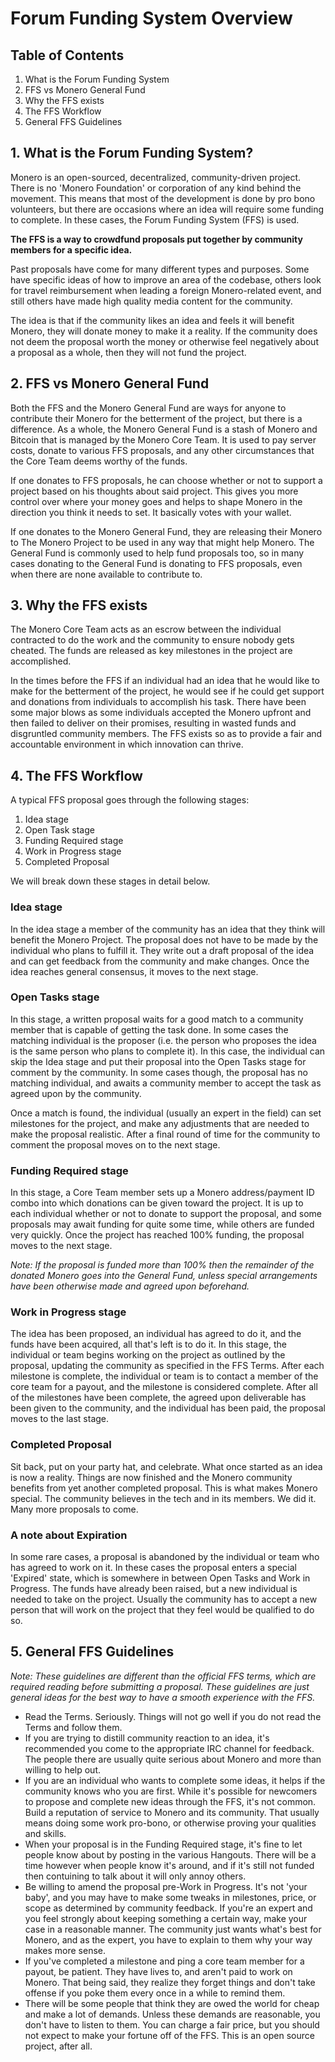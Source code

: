 # Forum Funding System Overview

## Table of Contents
1. What is the Forum Funding System
2. FFS vs Monero General Fund
3. Why the FFS exists
4. The FFS Workflow
5. General FFS Guidelines

## 1. What is the Forum Funding System?
Monero is an open-sourced, decentralized, community-driven project. There is no 'Monero Foundation' or corporation of any kind behind the movement. This means that most of the development is done by pro bono volunteers, but there are occasions where an idea will require some funding to complete. In these cases, the Forum Funding System (FFS) is used.

**The FFS is a way to crowdfund proposals put together by community members for a specific idea.**

Past proposals have come for many different types and purposes. Some have specific ideas of how to improve an area of the codebase, others look for travel reimbursement when leading a foreign Monero-related event, and still others have made high quality media content for the community.

The idea is that if the community likes an idea and feels it will benefit Monero, they will donate money to make it a reality. If the community does not deem the proposal worth the money or otherwise feel negatively about a proposal as a whole, then they will not fund the project.

## 2. FFS vs Monero General Fund
Both the FFS and the Monero General Fund are ways for anyone to contribute their Monero for the betterment of the project, but there is a difference. As a whole, the Monero General Fund is a stash of Monero and Bitcoin that is managed by the Monero Core Team. It is used to pay server costs, donate to various FFS proposals, and any other circumstances that the Core Team deems worthy of the funds.

If one donates to FFS proposals, he can choose whether or not to support a project based on his thoughts about said project. This gives you more control over where your money goes and helps to shape Monero in the direction you think it needs to set. It basically votes with your wallet.

If one donates to the Monero General Fund, they are releasing their Monero to The Monero Project to be used in any way that might help Monero. The General Fund is commonly used to help fund proposals too, so in many cases donating to the General Fund is donating to FFS proposals, even when there are none available to contribute to.

## 3. Why the FFS exists
The Monero Core Team acts as an escrow between the individual contracted to do the work and the community to ensure nobody gets cheated. The funds are released as key milestones in the project are accomplished.

In the times before the FFS if an individual had an idea that he would like to make for the betterment of the project, he would see if he could get support and donations from individuals to accomplish his task. There have been some major blows as some individuals accepted the Monero upfront and then failed to deliver on their promises, resulting in wasted funds and disgruntled community members. The FFS exists so as to provide a fair and accountable environment in which innovation can thrive.

## 4. The FFS Workflow
A typical FFS proposal goes through the following stages:
1. Idea stage
2. Open Task stage
3. Funding Required stage
4. Work in Progress stage
5. Completed Proposal

We will break down these stages in detail below.

### Idea stage
In the idea stage a member of the community has an idea that they think will benefit the Monero Project. The proposal does not have to be made by the individual who plans to fulfill it.  They write out a draft proposal of the idea and can get feedback from the community and make changes. Once the idea reaches general consensus, it moves to the next stage.

### Open Tasks stage
In this stage, a written proposal waits for a good match to a community member that is capable of getting the task done. In some cases the matching individual is the proposer (i.e. the person who proposes the idea is the same person who plans to complete it). In this case, the individual can skip the Idea stage and put their proposal into the Open Tasks stage for comment by the community. In some cases though, the proposal has no matching individual, and awaits a community member to accept the task as agreed upon by the community. 

Once a match is found, the individual (usually an expert in the field) can set milestones for the project, and make any adjustments that are needed to make the proposal realistic. After a final round of time for the community to comment the proposal moves on to the next stage.

### Funding Required stage
In this stage, a Core Team member sets up a Monero address/payment ID combo into which donations can be given toward the project. It is up to each individual whether or not to donate to support the proposal, and some proposals may await funding for quite some time, while others are funded very quickly. Once the project has reached 100% funding, the proposal moves to the next stage.

*Note: If the proposal is funded more than 100% then the remainder of the donated Monero goes into the General Fund, unless special arrangements have been otherwise made and agreed upon beforehand.*

### Work in Progress stage
The idea has been proposed, an individual has agreed to do it, and the funds have been acquired, all that's left is to do it. In this stage, the individual or team begins working on the project as outlined by the proposal, updating the community as specified in the FFS Terms. After each milestone is complete, the individual or team is to contact a member of the core team for a payout, and the milestone is considered complete. After all of the milestones have been complete, the agreed upon deliverable has been given to the community, and the individual has been paid, the proposal moves to the last stage.

### Completed Proposal
Sit back, put on your party hat, and celebrate. What once started as an idea is now a reality. Things are now finished and the Monero community benefits from yet another completed proposal. This is what makes Monero special. The community believes in the tech and in its members. We did it. Many more proposals to come.

### A note about Expiration
In some rare cases, a proposal is abandoned by the individual or team who has agreed to work on it. In these cases the proposal enters a special 'Expired' state, which is somewhere in between Open Tasks and Work in Progress. The funds have already been raised, but a new individual is needed to take on the project. Usually the community has to accept a new person that will work on the project that they feel would be qualified to do so.

## 5. General FFS Guidelines
*Note: These guidelines are different than the official FFS terms, which are required reading before submitting a proposal. These guidelines are just general ideas for the best way to have a smooth experience with the FFS.*

* Read the Terms. Seriously. Things will not go well if you do not read the Terms and follow them.
* If you are trying to distill community reaction to an idea, it's recommended you come to the appropriate IRC channel for feedback. The people there are usually quite serious about Monero and more than willing to help out.
* If you are an individual who wants to complete some ideas, it helps if the community knows who you are first. While it's possible for newcomers to propose and complete new ideas through the FFS, it's not common. Build a reputation of service to Monero and its community. That usually means doing some work pro-bono, or otherwise proving your qualities and skills.
* When your proposal is in the Funding Required stage, it's fine to let people know about by posting in the various Hangouts. There will be a time however when people know it's around, and if it's still not funded then contuining to talk about it will only annoy others.
* Be willing to amend the proposal pre-Work in Progress. It's not 'your baby', and you may have to make some tweaks in milestones, price, or scope as determined by community feedback. If you're an expert and you feel strongly about keeping something a certain way, make your case in a reasonable manner. The community just wants what's best for Monero, and as the expert, you have to explain to them why your way makes more sense.
* If you've completed a milestone and ping a core team member for a payout, be patient. They have lives to, and aren't paid to work on Monero. That being said, they realize they forget things and don't take offense if you poke them every once in a while to remind them.
* There will be some people that think they are owed the world for cheap and make a lot of demands. Unless these demands are reasonable, you don't have to listen to them. You can charge a fair price, but you should not expect to make your fortune off of the FFS. This is an open source project, after all.
